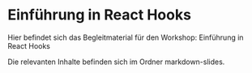 # Einführung in React Hooks

Hier befindet sich das Begleitmaterial für den Workshop: Einführung in React Hooks

Die relevanten Inhalte befinden sich im Ordner markdown-slides.
